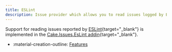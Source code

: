```yaml
---
title: ESLint
description: Issue provider which allows you to read issues logged by ESLint.
---
```


Support for reading issues reported by [ESLint](https://eslint.org/){target="_blank"}
is implemented in the [Cake.Issues.EsLint addin](https://cakebuild.net/extensions/cake-issues-eslint/){target="_blank"}.

<div class="grid cards" markdown>

- :material-creation-outline: [Features](features.md)

</div>
